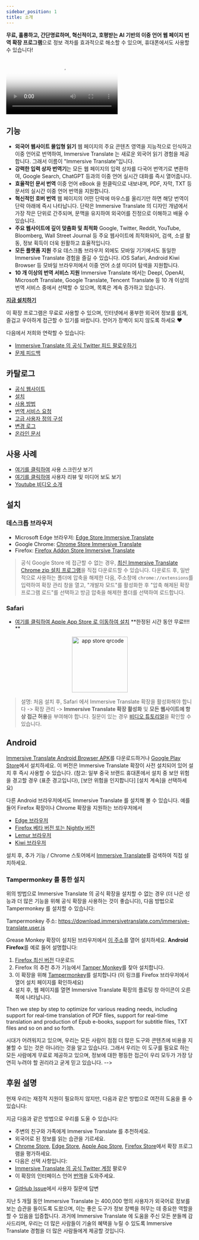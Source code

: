 ```yaml
---
sidebar_position: 1
title: 소개
---
```


**무료, 훌륭하고, 간단명료하며, 혁신적이고, 호평받는 AI 기반의 이중 언어 웹 페이지 번역 확장 프로그램**으로 정보 격차를 효과적으로 해소할 수 있으며, 휴대폰에서도 사용할 수 있습니다!

<video
  controls
  poster="https://immersivetranslate.com/assets/price/video-poster-en.png"
  src="https://s.immersivetranslate.com/assets/uploads/en-kefVSe.mp4"
/>

## 기능

- **외국어 웹사이트 몰입형 읽기** 웹 페이지의 주요 콘텐츠 영역을 지능적으로 인식하고 이중 언어로 번역하여, Immersive Translate 는 새로운 외국어 읽기 경험을 제공합니다. 그래서 이름이 "Immersive Translate"입니다.
- **강력한 입력 상자 번역기**는 모든 웹 페이지의 입력 상자를 다국어 번역기로 변환하여, Google Search, ChatGPT 등과의 이중 언어 실시간 대화를 즉시 열어줍니다.
- **효율적인 문서 번역** 이중 언어 eBook 을 원클릭으로 내보내며, PDF, 자막, TXT 등 문서의 실시간 이중 언어 번역을 지원합니다.
- **혁신적인 호버 번역** 웹 페이지의 어떤 단락에 마우스를 올리기만 하면 해당 번역이 단락 아래에 즉시 나타납니다. 단락은 Immersive Translate 의 디자인 개념에서 가장 작은 단위로 간주되며, 문맥을 유지하여 외국어를 진정으로 이해하고 배울 수 있습니다.
- **주요 웹사이트에 깊이 맞춤화 및 최적화** Google, Twitter, Reddit, YouTube, Bloomberg, Wall Street Journal 등 주요 웹사이트에 최적화되어, 검색, 소셜 활동, 정보 획득이 더욱 원활하고 효율적입니다.
- **모든 플랫폼 지원** 주요 데스크톱 브라우저 외에도 모바일 기기에서도 동일한 Immersive Translate 경험을 즐길 수 있습니다. iOS Safari, Android Kiwi Browser 등 모바일 브라우저에서 이중 언어 소셜 미디어 탐색을 지원합니다.
- **10 개 이상의 번역 서비스 지원** Immersive Translate 에서는 Deepl, OpenAI, Microsoft Translate, Google Translate, Tencent Translate 등 10 개 이상의 번역 서비스 중에서 선택할 수 있으며, 목록은 계속 증가하고 있습니다.

[**지금 설치하기**](/docs/installation/)

이 확장 프로그램은 무료로 사용할 수 있으며, 인터넷에서 풍부한 외국어 정보를 쉽게, 즐겁고 우아하게 접근할 수 있기를 바랍니다. 언어가 장벽이 되지 않도록 하세요 ❤️

다음에서 저희와 연락할 수 있습니다:

<!-- - [이메일로 Immersive Translate 구독하기](https://immersivetranslate.substack.com/) 최신 업데이트와 (혜택) 을 적시에 받아보세요. -->

- [Immersive Translate 의 공식 Twitter 피드 팔로우하기](https://twitter.com/immersivetrans)
  <!-- - [Telegram 채널 팔로우하기](https://t.me/immersivetranslate) 최신 뉴스를 받아보세요! -->
  <!-- - [Telegram 그룹 참여하기](https://t.me/+rq848Z09nehlOTgx) 기능에 대한 토론에 참여하세요. -->
- [문제 피드백](https://github.com/immersive-translate/immersive-translate/issues/)

## 카탈로그

- [공식 웹사이트](https://immersivetranslate.com/en/?force=1)
- [설치](/docs/installation/)
- [사용 방법](/docs/usage/)
- [번역 서비스 요청](/docs/services/)
- [고급 사용자 정의 구성](/docs/advanced/)
- [변경 로그](/docs/CHANGELOG/)
- [온라인 문서](/docs/)

## 사용 사례

<!-- - [사용자 Xiao Zhang 이 Immersive Translate 를 한 달 사용한 후의 변화를 알아보세요](#user-xiao-zhangs-story) -->

- [여기를 클릭하여](/docs/usecase/) 사용 스크린샷 보기
- [여기를 클릭하여](/docs/review/) 사용자 리뷰 및 미디어 보도 보기
- [Youtube 비디오 소개](https://www.youtube.com/watch?v=SHznc5kQCM4&ab_channel=ImmersiveTranslate)

## 설치

### 데스크톱 브라우저

- Microsoft Edge 브라우저: [Edge Store Immersive Translate](https://microsoftedge.microsoft.com/addons/detail/amkbmndfnliijdhojkpoglbnaaahippg)
- Google Chrome: [Chrome Store Immersive Translate](https://chrome.google.com/webstore/detail/immersive-translate/bpoadfkcbjbfhfodiogcnhhhpibjhbnh)
- Firefox: [Firefox Addon Store Immersive Translate](https://addons.mozilla.org/firefox/addon/immersive-translate/)

> 공식 Google Store 에 접근할 수 없는 경우, [최신 Immersive Translate Chrome zip 설치 프로그램](https://download.immersivetranslate.com/latest/chrome-immersive-translate.zip)을 직접 다운로드할 수 있습니다. 다운로드 후, 일반적으로 사용하는 폴더에 압축을 해제한 다음, 주소창에 `chrome://extensions`를 입력하여 확장 관리 창을 열고, "개발자 모드"를 활성화한 후 "압축 해제된 확장 프로그램 로드"를 선택하고 방금 압축을 해제한 폴더를 선택하여 로드합니다.

### Safari

- [여기를 클릭하여 Apple App Store 로 이동하여 설치](https://apps.apple.com/app/immersive-translate/id6447957425) \*\*한정된 시간 동안 무료!!!! \*\*

<div align="center">
<img src="https://s.immersivetranslate.com/static/official-static/assets/immersive-app-store.png" width="150" alt="app store qrcode" />
</div>

> 설명: 처음 설치 후, Safari 에서 Immersive Translate 확장을 활성화해야 합니다 -> 확장 관리 -> **Immersive Translate 확장 활성화** 및 **모든 웹사이트에 항상 접근 허용**을 부여해야 합니다. 질문이 있는 경우 [비디오 튜토리얼](https://s.immersivetranslate.com/videos/ios_safari_turorial_en.mp4)을 확인할 수 있습니다.

## Android

[Immersive Translate Android Browser APK](https://immersivetranslate.com/android/)를 다운로드하거나 [Google Play Store](https://play.google.com/store/apps/details?id=com.immersivetranslate.browser&utm_campaign=official)에서 설치하세요. 이 버전은 Immersive Translate 확장이 사전 설치되어 있어 설치 후 즉시 사용할 수 있습니다. (참고: 일부 중국 브랜드 휴대폰에서 설치 중 보안 위험을 경고할 경우 (표준 경고입니다), [보안 위험을 인지합니다] [설치 계속]을 선택하세요)

다른 Android 브라우저에서도 Immersive Translate 를 설치해 볼 수 있습니다. 예를 들어 Firefox 확장이나 Chrome 확장을 지원하는 브라우저에서

- [Edge 브라우저](https://www.microsoft.com/edge/emmx/immersivetranslatecollaboration)
- [Firefox 베타 버전 또는 Nightly 버전](https://www.mozilla.org/firefox/channel/android/)
- [Lemur 브라우저](https://lemurbrowser.com/)
- [Kiwi 브라우저](https://kiwibrowser.com/)

설치 후, 추가 기능 / Chrome 스토어에서 [Immersive Translate](https://chrome.google.com/webstore/detail/immersive-translate/bpoadfkcbjbfhfodiogcnhhhpibjhbnh)를 검색하여 직접 설치하세요.

### Tampermonkey 를 통한 설치

위의 방법으로 Immersive Translate 의 공식 확장을 설치할 수 없는 경우 (더 나은 성능과 더 많은 기능을 위해 공식 확장을 사용하는 것이 좋습니다), 다음 방법으로 Tampermonkey 를 설치할 수 있습니다:

Tampermonkey 주소: https://download.immersivetranslate.com/immersive-translate.user.js

Grease Monkey 확장이 설치된 브라우저에서 [이 주소](https://download.immersivetranslate.com/immersive-translate.user.js)를 열어 설치하세요. **Android Firefox**를 예로 들어 설명합니다:

1. [Firefox 최신 버전](https://www.mozilla.org/firefox/browsers/mobile/android/) 다운로드
2. Firefox 의 추천 추가 기능에서 [Tamper Monkey](https://www.tampermonkey.net/)를 찾아 설치합니다.
3. 이 확장을 위해 [Tampermonkey](https://download.immersivetranslate.com/immersive-translate.user.js)를 설치합니다 (이 링크를 Firefox 브라우저에서 열어 설치 페이지를 확인하세요)
4. 설치 후, 웹 페이지를 열면 Immersive Translate 확장의 플로팅 창 아이콘이 오른쪽에 나타납니다.

Then we step by step to optimize for various reading needs, including support for real-time translation of PDF files, support for real-time translation and production of Epub e-books, support for subtitle files, TXT files and so on and so forth.

시대가 어려워지고 있으며, 우리는 모든 사람이 점점 더 많은 도구와 콘텐츠에 비용을 지불할 수 있는 것은 아니라는 것을 알고 있습니다. 그래서 우리는 이 도구를 필요로 하는 모든 사람에게 무료로 제공하고 있으며, 정보에 대한 평등한 접근이 우리 모두가 가장 당연히 누려야 할 권리라고 굳게 믿고 있습니다. -->

## 후원 설명

현재 우리는 재정적 지원이 필요하지 않지만, 다음과 같은 방법으로 여전히 도움을 줄 수 있습니다:

지금 다음과 같은 방법으로 우리를 도울 수 있습니다:

- 주변의 친구와 가족에게 Immersive Translate 를 추천하세요.
- 외국어로 된 정보를 읽는 습관을 기르세요.
- [Chrome Store](https://chrome.google.com/webstore/detail/immersive-translate/bpoadfkcbjbfhfodiogcnhhhpibjhbnh), [Edge Store](https://microsoftedge.microsoft.com/addons/detail/immersive-translate-web-/amkbmndfnliijdhojkpoglbnaaahippg), [Apple App Store](https://apps.apple.com/app/id6447957425), [Firefox Store](https://addons.mozilla.org/firefox/addon/immersive-translate/)에서 확장 프로그램을 평가하세요.
- 다음은 선택 사항입니다:
  <!-- - [the official Immersive Translate email](https://immersivetranslate.substack.com/) 구독 -->
  <!-- - [Telegram 채널 가입](https://t.me/immersivetranslate) -->
- [Immersive Translate 의 공식 Twitter 계정](https://twitter.com/immersivetrans) 팔로우
- 이 확장의 인터페이스 언어 [번역](https://crowdin.com/project/immersive-translate)을 도와주세요.
<!-- - [Telegram Groups](https://t.me/+rq848Z09nehlOTgx)에서 사용자 질문에 답변 -->
- [GitHub Issue](https://github.com/immersive-translate/immersive-translate/issues)에서 사용자 질문에 답변

지난 5 개월 동안 Immersive Translate 는 400,000 명의 사용자가 외국어로 정보를 보는 습관을 들이도록 도왔으며, 이는 좋은 도구가 정보 장벽을 허무는 데 중요한 역할을 할 수 있음을 입증합니다. 과거에 Immersive Translate 에 도움을 주신 모든 분들께 감사드리며, 우리는 더 많은 사람들이 기술의 혜택을 누릴 수 있도록 Immersive Translate 경험을 더 많은 사람들에게 제공할 것입니다.
